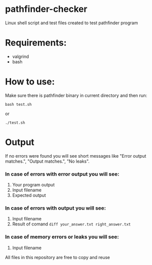 # pathfinder-checker
Linux shell script and test files created to test pathfinder program


# Requirements:
- valgrind
- bash

# How to use:
Make sure there is pathfinder binary in current directory and then run:

`bash test.sh`

or

`./test.sh`

# Output

If no errors were found you will see short messages like "Error output matches.", "Output matches.", "No leaks".

### In case of errors with error output you will see:
1. Your program output
2. Input filename
3. Expected output

### In case of errors with output you will see:
1. Input filename
2. Result of comand `diff your_answer.txt right_answer.txt`

### In case of memory errors or leaks you will see:
1. Input filename

All files in this repository are free to copy and reuse
